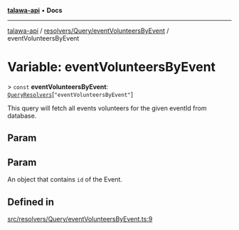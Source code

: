 [**talawa-api**](../../../../README.md) • **Docs**

***

[talawa-api](../../../../modules.md) / [resolvers/Query/eventVolunteersByEvent](../README.md) / eventVolunteersByEvent

# Variable: eventVolunteersByEvent

\> `const` **eventVolunteersByEvent**: [`QueryResolvers`](../../../../types/generatedGraphQLTypes/type-aliases/QueryResolvers.md)\[`"eventVolunteersByEvent"`\]

This query will fetch all events volunteers for the given eventId from database.

## Param

## Param

An object that contains `id` of the Event.

## Defined in

[src/resolvers/Query/eventVolunteersByEvent.ts:9](https://github.com/PalisadoesFoundation/talawa-api/blob/c952c7a3bfd4b8b910fbae10313f5402ade5a9d4/src/resolvers/Query/eventVolunteersByEvent.ts#L9)
